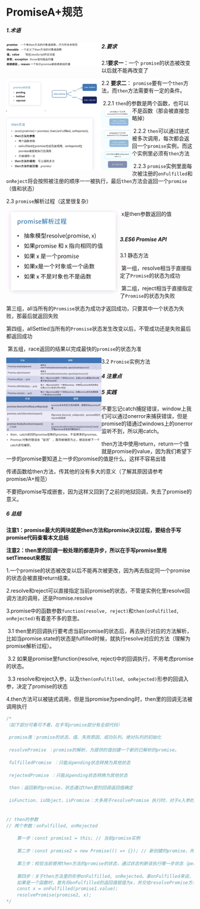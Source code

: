 # PromiseA+规范

##### 1.术语

<img src="Promise.assets/image-20210419144827649.png" alt="image-20210419144827649" style="zoom:25%;" align="left"/>

##### 2.要求

2.1**要求一**：一个 `promise`的状态被改变以后就不能再改变了

<img src="Promise.assets/image-20210419145157221.png" alt="image-20210419145157221" style="zoom:25%;" align="left"/>

2.2 **要求二**： `promise`要有一个`then`方法，而`then`方法需要有一定的条件。

<img src="Promise.assets/image-20210419151404008.png" alt="image-20210419151404008" style="zoom: 33%;" align="left"/>

​	2.2.1 `then`的参数是两个函数，也可以不是函数（那会被直接忽略掉）

​	2.2.2 `then`可以通过链式被多次调用，每次都会返回一个`promise`实例，而这个实例里必须有`then`方法

​	2.2.3 `promise`实例里面每次被注册的`onFulfilled`和`onReject`将会按照被注册的顺序一一被执行，最后`then`方法会返回一个`promise`（值和状态）

2.3 `promise`解析过程（这里很复杂）

<img src="Promise.assets\image-20220308153002570.png" alt="image-20220308153002570"  align="left" style="zoom:50%;" />

​	x是then参数返回的值

​	

##### 3.ES6 Promise API

3.1 静态方法

​	第一组，resolve相当于直接指定了`Promise`的状态为成功

​	第二组，reject相当于直接指定了`Promise`的状态为失败

​	第三组，all当所有的`Promsise`状态为成功才返回成功，只要其中一个状态为失败，那最后就返回失败

​	第四组，allSettled当所有的`Promsise`状态发生改变以后，不管成功还是失败最后都返回成功

​	第五组，race返回的结果以完成最快的`promise`的状态为准

<img src="Promise.assets/image-20210419153645013.png" alt="image-20210419153645013" style="zoom:25%;" align="left"/>

3.2 `Promise`实例方法

<img src="Promise.assets/image-20210419154457986.png" alt="image-20210419154457986" style="zoom:25%;" align="left"/>

##### 4 注意点

<img src="Promise.assets/image-20210419155002159.png" alt="image-20210419155002159" style="zoom:25%;" align="left"/>

##### 5 实践

不要忘记catch捕捉错误，window上我们可以通过onerror来捕获错误，但是promise的错通过windows上的onerror监听不到，所以用catch。

then方法中使用return，return一个值就是promise的value，因为我们希望下一步的promise要知道上一步的promise的值是什么，这样不容易出错

传递函数给then方法，传其他的没有多大的意义（了解其原因请参考promise/A+规范）

不要把promise写成嵌套，因为这样又回到了之前的地狱回调，失去了promise的意义。

##### 6 总结

**注意1：promise最大的两块就是then方法和promise决议过程，要结合手写promise代码查看本文总结**

**注意2：then里的回调一般处理的都是异步，所以在手写promise里用setTimeout来模拟**

1.一个promise的状态被改变以后不能再次被更改，因为再去指定同一个promise的状态会被直接return结束。

2.resolve和reject可以直接指定当前promise的状态，不管是实例化里resolve回调方法的调用，还是Promise.resolve

3.promise中的函数参数`function(resolve, reject)`和`then(onFulfilled, onRejected)`有着差不多的意思。

​		3.1 then里的回调执行要考虑当前promise的状态后，再去执行对应的方法解析，比如当promise.state的状态是fulfilled时候，就执行resolve对应的方法（理解为promise解析过程）。

​		3.2 如果是promise里function(resolve, reject)中的回调执行，不用考虑promise的状态。

​		3.3 resolve和reject入参，以及`then(onFulfilled, onRejected)`形参的回调入参，决定了promise的状态

4.then方法可以被链式调用，但是当promise为pending时，then里的回调无法被调用执行

```js
/*
（如下部分可看可不看，在手写promise部分有全部代码）

 promise类：promise的状态、值、失败原因、成功队列、绝对队列的初始化

 resolvePromise ：promise的解析，为提供的值创建一个新的已解析的promise。

 fulfilledPromise ：只能从pending状态转换为其他状态

 rejectedPromise ：只能从pending状态转换为其他状态

 then：返回新的promise，状态通过then里的回调返回值确定

 isFunction、isObject、isPromise：大多用于resolvePromise 执行时，对于x入参的校验，以及then的入参校验


// then的参数
// 两个参数：onFulfilled, onRejected

	第一步：const promise1 = this; // 当前promise实例
	
    第二步：const promise2 = new Promise(() => {}); // 新创建的promise，所以then方法会返回新的promise
    
    第三步：校验当前使用then方法的promise的状态，通过状态判断该执行哪一步状态（pending、fulfilled、rejected）的方法解析，比如当promise1.state的状态是fulfilled时候，就执行resolvePromise 方法
    
    第四步：关于then方法里的形参onFulfilled, onRejected。拿onFulfilled来说，如果该参数不是一个函数直接返回promise1
    如果是一个函数时，首先将onFulfilled的返回值赋值为x，并交给resolvePromise方法去处理。注意这里onFulfilled(promise1.value)的形参，就是当前promise的值，所以在应用里我们能在回调中拿到promise的value
    const x = onFulfilled(promise1.value);
    resolvePromise(promise2, x);
*/
```


